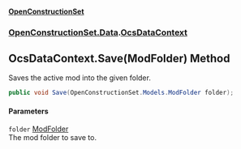 #### [OpenConstructionSet](index.md 'index')
### [OpenConstructionSet.Data](index.md#OpenConstructionSet_Data 'OpenConstructionSet.Data').[OcsDataContext](3CnFB+gVLALvXc7mqWGM8Q.md 'OpenConstructionSet.Data.OcsDataContext')
## OcsDataContext.Save(ModFolder) Method
Saves the active mod into the given folder.  
```csharp
public void Save(OpenConstructionSet.Models.ModFolder folder);
```
#### Parameters
<a name='OpenConstructionSet_Data_OcsDataContext_Save(OpenConstructionSet_Models_ModFolder)_folder'></a>
`folder` [ModFolder](0h0FW6YI9iSflrhSD7PySw.md 'OpenConstructionSet.Models.ModFolder')  
The mod folder to save to.
  

